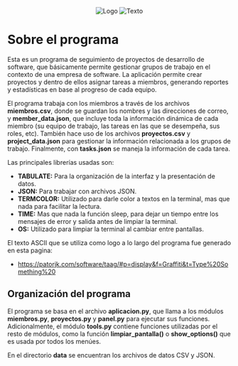 <p align="center">
    <img src="https://i.imgur.com/5gBk8EU.gif" alt="Logo">
    <img src="https://i.imgur.com/B2YVNwO.gif" alt="Texto">
</p>

# Sobre el programa
Esta es un programa de seguimiento de proyectos de desarrollo de software, que básicamente permite gestionar grupos de trabajo en el contexto de una empresa de software. La aplicación permite crear proyectos y dentro de ellos asignar tareas a miembros, generando reportes y estadísticas en base al progreso de cada equipo. 

El programa trabaja con los miembros a través de los archivos **miembros.csv**, donde se guardan los nombres y las direcciones de correo, y **member_data.json**, que incluye toda la información dinámica de cada miembro (su equipo de trabajo, las tareas en las que se desempeña, sus roles, etc). También hace uso de los archivos **proyectos.csv** y **project_data.json** para gestionar la información relacionada a los grupos de trabajo. Finalmente, con **tasks.json** se maneja la información de cada tarea.

Las principales librerías usadas son:
- **TABULATE:** Para la organización de la interfaz y la presentación de datos.
- **JSON:** Para trabajar con archivos JSON.
- **TERMCOLOR:** Utilizado para darle color a textos en la terminal, mas que nada para facilitar la lectura.
- **TIME:** Mas que nada la función sleep, para dejar un tiempo entre los mensajes de error y salida antes de limpiar la terminal.
- **OS:** Utilizado para limpiar la terminal al cambiar entre pantallas.

El texto ASCII que se utiliza como logo a lo largo del programa fue generado en esta pagina:
- https://patorjk.com/software/taag/#p=display&f=Graffiti&t=Type%20Something%20

## Organización del programa
El programa se basa en el archivo **aplicacion.py**, que llama a los módulos **miembros.py**, **proyectos.py** y **panel.py** para ejecutar sus funciones. Adicionalmente, el módulo **tools.py** contiene funciones utilizadas por el resto de módulos, como la función **limpiar_pantalla()** o **show_options()** que es usada por todos los menúes. 

En el directorio **data** se encuentran los archivos de datos CSV y JSON.
